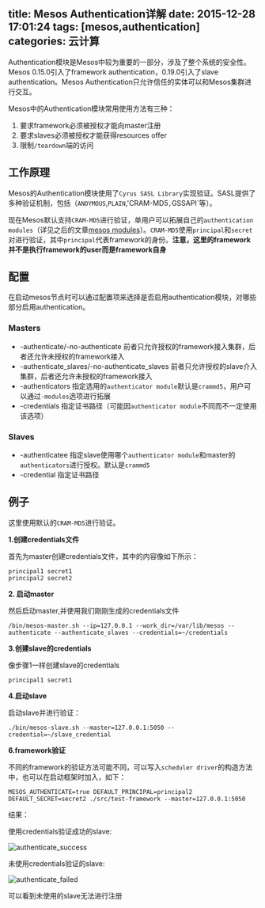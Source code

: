 title: Mesos Authentication详解
date: 2015-12-28 17:01:24
tags: [mesos,authentication]
categories: 云计算
---
Authentication模块是Mesos中较为重要的一部分，涉及了整个系统的安全性。Mesos 0.15.0引入了framework authentication，0.19.0引入了slave authentication。Mesos Authentication只允许信任的实体可以和Mesos集群进行交互。

<!-- more -->

Mesos中的Authentication模块常用使用方法有三种：

1. 要求framework必须被授权才能向master注册
2. 要求slaves必须被授权才能获得resources offer
3. 限制`/teardown`端的访问

## 工作原理

Mesos的Authentication模块使用了`Cyrus SASL Library`实现验证。SASL提供了多种验证机制，包括（`ANOYMOUS`,`PLAIN`,'CRAM-MD5`,`GSSAPI`等）。

现在Mesos默认支持`CRAM-MD5`进行验证，单用户可以拓展自己的`authentication modules`（详见之后的文章[mesos modules](#)）。`CRAM-MD5`使用`principal`和`secret`对进行验证，其中`principal`代表framework的身份。**注意，这里的framework并不是执行framework的user而是framework自身**

## 配置

在启动mesos节点时可以通过配置项来选择是否启用authentication模块，对哪些部分启用authentication。

### Masters

* -authenticate/-no-authenticate 前者只允许授权的framework接入集群，后者还允许未授权的framework接入
* -authenticate_slaves/-no-authenticate_slaves 前者只允许授权的slave介入集群，后者还允许未授权的framework接入
* -authenticators 指定选用的`authenticator module`默认是`crammd5`，用户可以通过`-modules`选项进行拓展
* -credentials 指定证书路径（可能因`authenticator module`不同而不一定使用该选项）

### Slaves

* -authenticatee 指定slave使用哪个`authenticator module`和master的`authenticators`进行授权。默认是`crammd5`
* -credential 指定证书路径

## 例子

这里使用默认的`CRAM-MD5`进行验证。

**1.创建credentials文件**

首先为master创建credentials文件，其中的内容像如下所示：

```
principal1 secret1
principal2 secret2
```

**2. 启动master**

然后启动master,并使用我们刚刚生成的credentials文件
```
/bin/mesos-master.sh --ip=127.0.0.1 --work_dir=/var/lib/mesos --authenticate --authenticate_slaves --credentials=~/credentials
```

**3.创建slave的credentials**

像步骤1一样创建slave的credentials

```
principal1 secret1
```

**4.启动slave**

启动slave并进行验证：

```
./bin/mesos-slave.sh --master=127.0.0.1:5050 --credential=~/slave_credential
```

**6.framework验证**

不同的framework的验证方法可能不同，可以写入`scheduler driver`的构造方法中，也可以在启动框架时加入，如下：

```
MESOS_AUTHENTICATE=true DEFAULT_PRINCIPAL=principal2 DEFAULT_SECRET=secret2 ./src/test-framework --master=127.0.0.1:5050

```

结果：

使用credentials验证成功的slave:

![authenticate_success](http://7xpl2y.com1.z0.glb.clouddn.com/QQ20151228-0.png)

未使用credentials验证的slave:

![authenticate_failed](http://7xpl2y.com1.z0.glb.clouddn.com/QQ20151228-1.png)

可以看到未使用的slave无法进行注册




